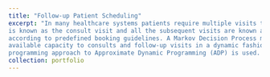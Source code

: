 ```yaml
---
title: "Follow-up Patient Scheduling"
excerpt: "In many healthcare systems patients require multiple visits to a healthcare provider. In general, the first visit 
is known as the consult visit and all the subsequent visits are known as the follow-up visits. The later typically occur 
according to predefined booking guidelines. A Markov Decision Process model is used to efficiently allocate 
available capacity to consults and follow-up visits in a dynamic fashion. To solve this model, a linear 
programming approach to Approximate Dynamic Programming (ADP) is used. The characteristics of the approximate optimal booking (AOP) policy for a multi-class patient setting is obtained through simulation. Click here for [Github](https://github.com/vbabashov/follow-up-patient-appointment-scheduling) repository."
collection: portfolio
---
```


